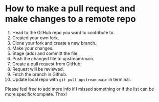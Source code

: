 # How to make a pull request and make changes to a remote repo
1. Head to the GitHub repo you want to contribute to.
2. Created your own fork.
3. Clone your fork and create a new branch.
4. Make your changes.
5. Stage (add) and committ the file. 
6. Push the changed file to upstream/main.
7. Create a pull request from GitHub.
8. Request will be reviewed.
9. Fetch the branch in Github.
10. Update local repo with `git pull upstream main`  in terminal.

Please feel free to add more info if I missed something or if the list can be more specific/complete. Thnx!
